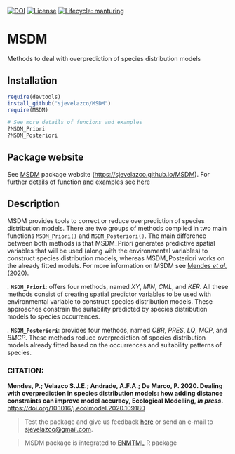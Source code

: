 [![DOI](https://zenodo.org/badge/DOI/10.1016/j.ecolmodel.2020.109180.svg)](https://doi.org/10.1016/j.ecolmodel.2020.109180)
[![License](https://img.shields.io/badge/license-GPL%20%28%3E=%203%29-lightgrey.svg?style=flat)](http://www.gnu.org/licenses/gpl-3.0.html)
[![Lifecycle:
manturing](https://img.shields.io/badge/lifecycle-manturing-blue.svg)](https://www.tidyverse.org/lifecycle/#manturing)

# MSDM
Methods to deal with overprediction of species distribution models


## Installation

```r
require(devtools)  
install_github("sjevelazco/MSDM")  
require(MSDM)

# See more details of funcions and examples
?MSDM_Priori
?MSDM_Posteriori
```

## Package website
See [MSDM](https://sjevelazco.github.io/MSDM) package website (https://sjevelazco.github.io/MSDM). For further details of function and examples see [here](https://sjevelazco.github.io/MSDM/reference/index.html) 

## Description

MSDM provides tools to correct or reduce overprediction of species distribution models. There are two groups of methods compiled in two main functions `MSDM_Priori()` and `MSDM_Posteriori()`. The main difference between both methods is that MSDM_Priori generates predictive spatial variables that will be used (along with the environmental variables) to construct species distribution models, whereas MSDM_Posteriori works on the already fitted models. For more information on MSDM see [Mendes *et al.* (2020)](https://doi.org/10.1016/j.ecolmodel.2020.109180).

*.* **`MSDM_Priori`**: offers four methods, named *XY*, *MIN*,  *CML*, and *KER*. All these methods consist of creating spatial predictor variables to be used with environmental variable to construct species distribution models. These approaches constrain the suitability predicted by species distribution models to species occurrences.

*.* **`MSDM_Posteriori`**: provides four methods, named *OBR*, *PRES*, *LQ*, *MCP*, and *BMCP*. These methods reduce overprediction of species distribution models already fitted based on the occurrences and suitability patterns of species. 

### CITATION:
**Mendes, P.; Velazco S.J.E.; Andrade, A.F.A.; De Marco, P. 2020. Dealing with overprediction in species distribution models: how adding distance constraints can improve model accuracy, Ecological Modelling, *in press*.** https://doi.org/10.1016/j.ecolmodel.2020.109180


> Test the package and give us feedback [here](https://github.com/andrefaa/MSDM/issues) or send an e-mail to sjevelazco@gmail.com.

> MSDM package is integrated to [ENMTML](https://github.com/andrefaa/ENMTML) R package

